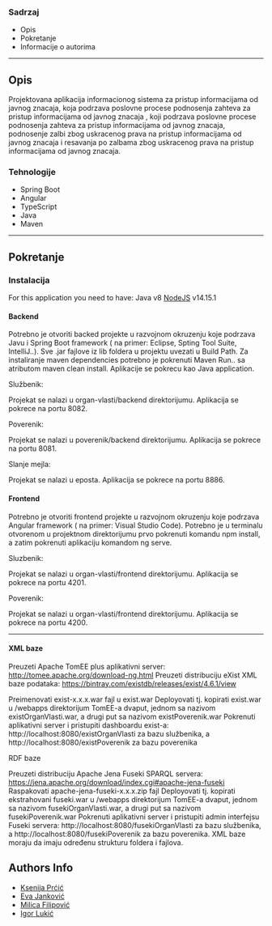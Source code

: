 ### Sadrzaj

-   Opis
-   Pokretanje
-   Informacije o autorima

---

## Opis
Projektovana aplikacija informacionog sistema za pristup informacijama od javnog znacaja,
koja podrzava poslovne procese podnosenja zahteva za pristup informacijama od javnog znacaja
, koji podrzava poslovne procese podnosenja zahteva za pristup informacijama od javnog znacaja,
podnosenje zalbi zbog uskracenog prava na pristup informacijama od javnog znacaja i resavanja po zalbama
zbog uskracenog prava na pristup informacijama od javnog znacaja.

### Tehnologije

-   Spring Boot
-   Angular
-   TypeScript
-   Java
-   Maven

---

## Pokretanje

### Instalacija

For this application you need to have:
Java v8
[NodeJS](https://nodejs.org/download/release/v14.15.1/) v14.15.1

#### Backend

Potrebno je otvoriti backed projekte u razvojnom okruzenju koje podrzava Javu i Spring Boot framework ( na primer: Eclipse, Spting Tool Suite, IntelliJ..).
Sve .jar fajlove iz lib foldera u projektu uvezati u Build Path. Za instaliranje maven dependencies potrebno je pokrenuti Maven Run.. sa atributom maven clean install.
Aplikacije se pokrecu kao Java application.

Službenik:

  Projekat se nalazi u organ-vlasti/backend direktorijumu. Aplikacija se pokrece na portu 8082.

Poverenik:

  Projekat se nalazi u poverenik/backend direktorijumu. Aplikacija se pokrece na portu 8081.
  
Slanje mejla:

  Projekat se nalazi u eposta. Aplikacija se pokrece na portu 8886.


#### Frontend

Potrebno je otvoriti frontend projekte u razvojnom okruzenju koje podrzava Angular framework ( na primer: Visual Studio Code).
Potrebno je u terminalu otvorenom u projektnom direktorijumu prvo pokrenuti komandu npm install, a zatim pokrenuti aplikaciju komandom ng serve.

Sluzbenik:

  Projekat se nalazi u organ-vlasti/frontend direktorijumu. Aplikacija se pokrece na portu 4201.
  
Poverenik:

  Projekat se nalazi u organ-vlasti/frontend direktorijumu. Aplikacija se pokrece na portu 4200.

---

#### XML baze

Preuzeti Apache TomEE plus aplikativni server: http://tomee.apache.org/download-ng.html
Preuzeti distribuciju eXist XML baze podataka: https://bintray.com/existdb/releases/exist/4.6.1/view

Preimenovati exist-x.x.x.war fajl u exist.war
Deployovati tj. kopirati exist.war u /webapps direktorijum TomEE-a dvaput, jednom sa nazivom existOrganVlasti.war, a drugi put sa nazivom existPoverenik.war
Pokrenuti aplikativni server i pristupiti dashboardu exist-a: http://localhost:8080/existOrganVlasti za bazu službenika, a http://localhost:8080/existPoverenik za bazu poverenika

RDF baze

Preuzeti distribuciju Apache Jena Fuseki SPARQL servera: https://jena.apache.org/download/index.cgi#apache-jena-fuseki
Raspakovati apache-jena-fuseki-x.x.x.zip fajl
Deployovati tj. kopirati ekstrahovani fuseki.war u /webapps direktorijum TomEE-a dvaput, jednom sa nazivom fusekiOrganVlasti.war, a drugi put sa nazivom fusekiPoverenik.war
Pokrenuti aplikativni server i pristupiti admin interfejsu Fuseki servera: http://localhost:8080/fusekiOrganVlasti za bazu službenika, a http://localhost:8080/fusekiPoverenik za bazu poverenika.
XML baze moraju da imaju određenu strukturu foldera i fajlova.

## Authors Info

-   [Ksenija Prćić](https://github.com/ksenija10)
-   [Eva Janković](https://github.com/evaj10)
-   [Milica Filipović](https://github.com/fmilica)
-   [Igor Lukić](https://github.com/cigor99)
